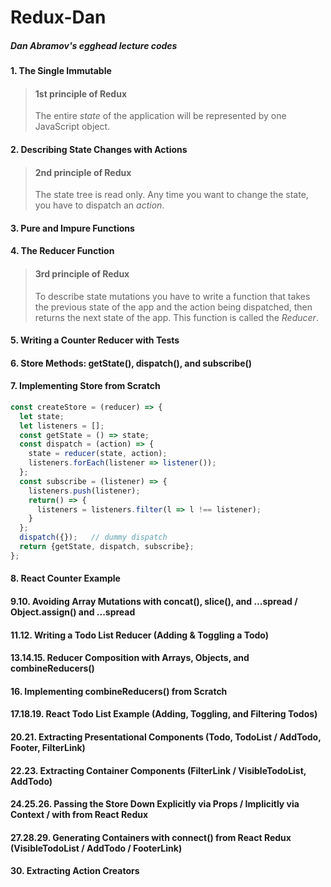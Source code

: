 # Redux-Dan
##### Dan Abramov's egghead lecture codes

#### 1. The Single Immutable
> #### 1st principle of Redux
> The entire *state* of the application will be represented by one JavaScript object.
#### 2. Describing State Changes with Actions
> #### 2nd principle of Redux
> The state tree is read only. Any time you want to change the state, you have to dispatch an *action*.
#### 3. Pure and Impure Functions
#### 4. The Reducer Function
> #### 3rd principle of Redux
> To describe state mutations you have to write a function that takes the previous state of the app and the action being dispatched, then returns the next state of the app. This function is called the *Reducer*.
#### 5. Writing a Counter Reducer with Tests
#### 6. Store Methods: getState(), dispatch(), and subscribe()
#### 7. Implementing Store from Scratch
```javascript
const createStore = (reducer) => {
  let state;
  let listeners = [];
  const getState = () => state;
  const dispatch = (action) => {
    state = reducer(state, action);
    listeners.forEach(listener => listener());
  };
  const subscribe = (listener) => {
    listeners.push(listener);
    return() => {
      listeners = listeners.filter(l => l !== listener);
    }
  };
  dispatch({});   // dummy dispatch
  return {getState, dispatch, subscribe};
};
```
#### 8. React Counter Example
#### 9.10. Avoiding Array Mutations with concat(), slice(), and ...spread / Object.assign() and ...spread
#### 11.12. Writing a Todo List Reducer (Adding & Toggling a Todo)
#### 13.14.15. Reducer Composition with Arrays, Objects, and combineReducers()
#### 16. Implementing combineReducers() from Scratch
#### 17.18.19. React Todo List Example (Adding, Toggling, and Filtering Todos)
#### 20.21. Extracting Presentational Components (Todo, TodoList / AddTodo, Footer, FilterLink)
#### 22.23. Extracting Container Components (FilterLink / VisibleTodoList, AddTodo)
#### 24.25.26. Passing the Store Down Explicitly via Props / Implicitly via Context / with <Provider> from React Redux
#### 27.28.29. Generating Containers with connect() from React Redux (VisibleTodoList / AddTodo / FooterLink)
#### 30. Extracting Action Creators
